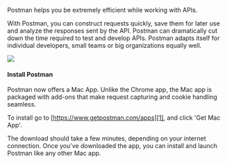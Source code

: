 Postman helps you be extremely efficient while working with APIs.

With Postman, you can construct requests quickly, save them for later use and analyze the responses sent by the API. Postman can dramatically cut down the time required to test and develop APIs. Postman adapts itself for individual developers, small teams or big organizations equally well.

[![](https://www.getpostman.com/img/v1/docs/thumbs/1.png)
][0]

#### Install Postman

Postman now offers a Mac App. Unlike the Chrome app, the Mac app is packaged with add-ons that make request capturing and cookie handling seamless. 

To install go to [https://www.getpostman.com/apps][1], and click 'Get Mac App'.

The download should take a few minutes, depending on your internet connection. Once you've downloaded the app, you can install and launch Postman like any other Mac app.


[0]: https://www.getpostman.com/img/v1/docs/source/1.png
[1]: https://www.getpostman.com/apps